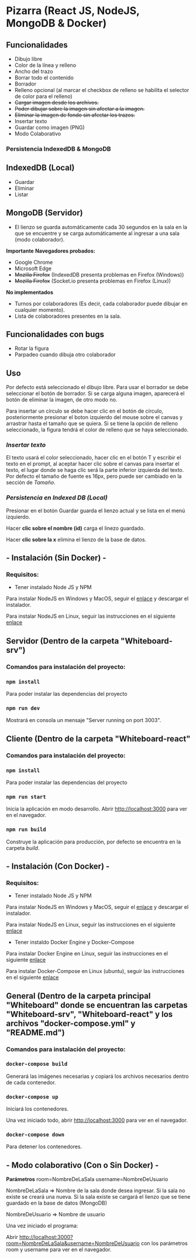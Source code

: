# **Pizarra (React JS, NodeJS, MongoDB & Docker)**

## **Funcionalidades**

- Dibujo libre
- Color de la línea y relleno
- Ancho del trazo
- Borrar todo el contenido
- Borrador
- Relleno opcional (al marcar el checkbox de relleno se habilita el selector de color para el relleno)
- ~~Cargar imagen desde los archivos.~~
- ~~Poder dibujar sobre la imagen sin afectar a la imagen.~~
- ~~Eliminar la imagen de fondo sin afectar los trazos.~~
- Insertar texto
- Guardar como imagen (PNG)
- Modo Colaborativo

### Persistencia IndexedDB & MongoDB

## IndexedDB (Local)
- Guardar
- Eliminar
- Listar

## MongoDB (Servidor)
- El lienzo se guarda automáticamente cada 30 segundos en la sala en la que se encuentre y se carga automáticamente al ingresar a una sala (modo colaborador).

**Importante** 
**Navegadores probados:**

- Google Chrome
- Microsoft Edge
- ~~Mozilla Firefox~~ (IndexedDB presenta problemas en Firefox (Windows))
- ~~Mozilla Firefox~~ (Socket.io presenta problemas en Firefox (Linux))

**No implementados**
- Turnos por colaboradores (Es decir, cada colaborador puede dibujar en cualquier momento).
- Lista de colaboradores presentes en la sala.

## **Funcionalidades con bugs**

- Rotar la figura
- Parpadeo cuando dibuja otro colaborador


## **Uso**

Por defecto está seleccionado el dibujo libre.
Para usar el borrador se debe seleccionar el botón de borrador.
Si se carga alguna imagen, aparecerá el botón de eliminar la imagen, de otro modo no.

Para insertar un círculo se debe hacer clic en el botón de círculo, posteriormente presionar el boton izquierdo del mouse sobre el canvas y arrastrar hasta el tamaño que se quiera.
Si se tiene la opción de relleno seleccionado, la figura tendrá el color de relleno que se haya seleccionado.

### _**Insertar texto**_

El texto usará el color seleccionado, hacer clic en el botón T y escribir el texto en el prompt, al aceptar hacer clic sobre el canvas para insertar el texto, el lugar donde se haga clic será la parte inferior izquierda del texto. Por defecto el tamaño de fuente es 16px, pero puede ser cambiado en la sección de _Tamaño_.

### _**Persistencia en Indexed DB (Local)**_

Presionar en el botón Guardar guarda el lienzo actual y se lista en el menú izquierdo.

Hacer **clic sobre el nombre (id)** carga el linezo guardado.

Hacer **clic sobre la x** elimina el lienzo de la base de datos.

## - **Instalación (Sin Docker)** -

### Requisitos:

- Tener instalado Node JS y NPM

Para instalar NodeJS en Windows y MacOS, seguir el [enlace](https://nodejs.org/en/) y descargar el instalador.

Para instalar NodeJS en Linux, seguir las instrucciones en el siguiente [enlace](https://github.com/nodesource/distributions/blob/master/README.md)


## Servidor (Dentro de la carpeta "Whiteboard-srv")

### Comandos para instalación del proyecto:

### `npm install`

Para poder instalar las dependencias del proyecto

### `npm run dev`

Mostrará en consola un mensaje "Server running on port 3003".

## Cliente (Dentro de la carpeta "Whiteboard-react"

### Comandos para instalación del proyecto:

### `npm install`

Para poder instalar las dependencias del proyecto

### `npm run start`

Inicia la aplicación en modo desarrollo.
Abrir [http://localhost:3000](http://localhost:3000) para ver en el navegador.

### `npm run build`

Construye la aplicación para producción, por defecto se encuentra en la carpeta _build_.


## - **Instalación (Con Docker)** -

### Requisitos:

- Tener instalado Node JS y NPM

Para instalar NodeJS en Windows y MacOS, seguir el [enlace](https://nodejs.org/en/) y descargar el instalador.

Para instalar NodeJS en Linux, seguir las instrucciones en el siguiente [enlace](https://github.com/nodesource/distributions/blob/master/README.md)

- Tener instaldo Docker Engine y Docker-Compose

Para instalar Docker Engine en Linux, seguir las instrucciones en el siguiente [enlace](https://docs.docker.com/engine/install/)

Para instalar Docker-Compose en Linux (ubuntu), seguir las instrucciones en el siguiente [enlace](https://www.digitalocean.com/community/tutorials/how-to-install-and-use-docker-compose-on-ubuntu-20-04-es)


## General (Dentro de la carpeta principal "Whiteboard" donde se encuentran las carpetas "Whiteboard-srv", "Whiteboard-react" y los archivos "docker-compose.yml" y "README.md")

### Comandos para instalación del proyecto:

### `docker-compose build`

Generará las imágenes necesarias y copiará los archivos necesarios dentro de cada contenedor.

### `docker-compose up`

Iniciará los contenedores.

Una vez iniciado todo, abrir [http://localhost:3000](http://localhost:3000) para ver en el navegador.

### `docker-compose down`
Para detener los contenedores.

## - Modo colaborativo (Con o Sin Docker) -
**Parámetros**
room=NombreDeLaSala
username=NombreDeUsuario

NombreDeLaSala => Nombre de la sala donde desea ingresar. Si la sala no existe se creará una nueva. Si la sala existe se cargará el lienzo que se tiene guardado en la base de datos (MongoDB)

NombreDeUsuario => Nombre de usuario

Una vez iniciado el programa:

Abrir [http://localhost:3000?room=NombreDeLaSala&username=NombreDeUsuario](http://localhost:3000?room=NombreDeLaSala&username=NombreDeUsuario) con los parámetros room y username para ver en el navegador.
